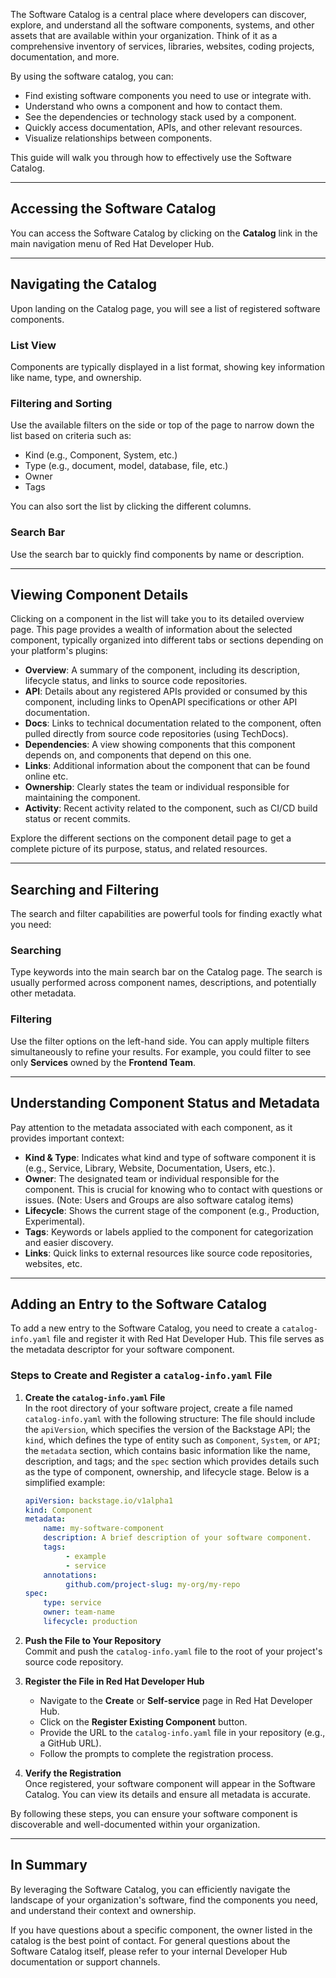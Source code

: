 The Software Catalog is a central place where developers can discover, explore, and understand all the software components, systems, and other assets that are available within your organization. Think of it as a comprehensive inventory of services, libraries, websites, coding projects, documentation, and more.

By using the software catalog, you can:

* Find existing software components you need to use or integrate with.
* Understand who owns a component and how to contact them.
* See the dependencies or technology stack used by a component.
* Quickly access documentation, APIs, and other relevant resources.
* Visualize relationships between components.

This guide will walk you through how to effectively use the Software Catalog.

---

## Accessing the Software Catalog

You can access the Software Catalog by clicking on the **Catalog** link in the main navigation menu of Red Hat Developer Hub.

---

## Navigating the Catalog

Upon landing on the Catalog page, you will see a list of registered software components.

### List View
Components are typically displayed in a list format, showing key information like name, type, and ownership.

### Filtering and Sorting
Use the available filters on the side or top of the page to narrow down the list based on criteria such as:

* Kind (e.g., Component, System, etc.)
* Type (e.g., document, model, database, file, etc.)
* Owner
* Tags

You can also sort the list by clicking the different columns.

### Search Bar
Use the search bar to quickly find components by name or description.

---

## Viewing Component Details

Clicking on a component in the list will take you to its detailed overview page. This page provides a wealth of information about the selected component, typically organized into different tabs or sections depending on your platform's plugins:

* **Overview**: A summary of the component, including its description, lifecycle status, and links to source code repositories.
* **API**: Details about any registered APIs provided or consumed by this component, including links to OpenAPI specifications or other API documentation.
* **Docs**: Links to technical documentation related to the component, often pulled directly from source code repositories (using TechDocs).
* **Dependencies**: A view showing components that this component depends on, and components that depend on this one.
* **Links**: Additional information about the component that can be found online etc.
* **Ownership**: Clearly states the team or individual responsible for maintaining the component.
* **Activity**: Recent activity related to the component, such as CI/CD build status or recent commits.

Explore the different sections on the component detail page to get a complete picture of its purpose, status, and related resources.

---

## Searching and Filtering

The search and filter capabilities are powerful tools for finding exactly what you need:

### Searching
Type keywords into the main search bar on the Catalog page. The search is usually performed across component names, descriptions, and potentially other metadata.

### Filtering
Use the filter options on the left-hand side. You can apply multiple filters simultaneously to refine your results. For example, you could filter to see only **Services** owned by the **Frontend Team**.

---

## Understanding Component Status and Metadata

Pay attention to the metadata associated with each component, as it provides important context:

* **Kind & Type**: Indicates what kind and type of software component it is (e.g., Service, Library, Website, Documentation, Users, etc.).
* **Owner**: The designated team or individual responsible for the component. This is crucial for knowing who to contact with questions or issues. (Note: Users and Groups are also software catalog items)
* **Lifecycle**: Shows the current stage of the component (e.g., Production, Experimental).
* **Tags**: Keywords or labels applied to the component for categorization and easier discovery.
* **Links**: Quick links to external resources like source code repositories, websites, etc.

---

## Adding an Entry to the Software Catalog

To add a new entry to the Software Catalog, you need to create a `catalog-info.yaml` file and register it with Red Hat Developer Hub. This file serves as the metadata descriptor for your software component.

### Steps to Create and Register a `catalog-info.yaml` File

1. **Create the `catalog-info.yaml` File**  
    In the root directory of your software project, create a file named `catalog-info.yaml` with the following structure: The file should include the `apiVersion`, which specifies the version of the Backstage API; the `kind`, which defines the type of entity such as `Component`, `System`, or `API`; the `metadata` section, which contains basic information like the name, description, and tags; and the `spec` section which provides details such as the type of component, ownership, and lifecycle stage. Below is a simplified example:

    ```yaml
    apiVersion: backstage.io/v1alpha1
    kind: Component
    metadata:
        name: my-software-component
        description: A brief description of your software component.
        tags:
             - example
             - service
        annotations:
             github.com/project-slug: my-org/my-repo
    spec:
        type: service
        owner: team-name
        lifecycle: production
    ```

2. **Push the File to Your Repository**  
    Commit and push the `catalog-info.yaml` file to the root of your project's source code repository.

3. **Register the File in Red Hat Developer Hub**  

    - Navigate to the **Create** or **Self-service** page in Red Hat Developer Hub.
    - Click on the **Register Existing Component** button.
    - Provide the URL to the `catalog-info.yaml` file in your repository (e.g., a GitHub URL).
    - Follow the prompts to complete the registration process.

4. **Verify the Registration**  
    Once registered, your software component will appear in the Software Catalog. You can view its details and ensure all metadata is accurate.

By following these steps, you can ensure your software component is discoverable and well-documented within your organization.

---

## In Summary
By leveraging the Software Catalog, you can efficiently navigate the landscape of your organization's software, find the components you need, and understand their context and ownership.

If you have questions about a specific component, the owner listed in the catalog is the best point of contact. For general questions about the Software Catalog itself, please refer to your internal Developer Hub documentation or support channels.